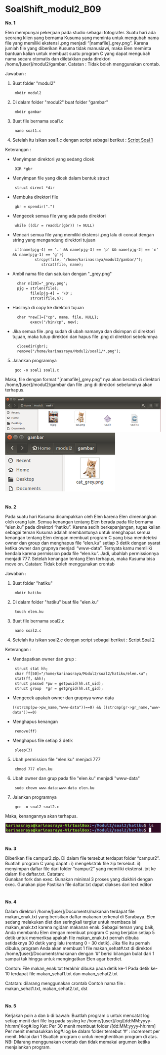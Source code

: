 # SoalShift_modul2_B09

<b> No. 1 </b>

Elen mempunyai pekerjaan pada studio sebagai fotografer. Suatu hari ada seorang klien yang bernama Kusuma yang meminta untuk mengubah nama file yang memiliki ekstensi .png menjadi “[namafile]_grey.png”. Karena jumlah file yang diberikan Kusuma tidak manusiawi, maka Elen meminta bantuan kalian untuk membuat suatu program C yang dapat mengubah nama secara otomatis dan diletakkan pada direktori /home/[user]/modul2/gambar.
Catatan : Tidak boleh menggunakan crontab.

Jawaban :
1. Buat folder "modul2"
 
        mkdir modul2
    
2. Di dalam folder "modul2" buat folder "gambar"

        mkdir gambar

3. Buat file bernama soal1.c

        nano soal1.c

4. Setelah itu isikan soal1.c dengan script sebagai berikut : [Script Soal 1](/soal1/soal1.c)

Keterangan :

* Menyimpan direktori yang sedang dicek

       DIR *gbr
       
* Menyimpan file yang dicek dalam bentuk struct

       struct dirent *dir
       
* Membuka direktori file

       gbr = opendir(".")
       
* Mengecek semua file yang ada pada direktori

       while ((dir = readdir(gbr)) != NULL)
       
* Mencari semua file yang memiliki ekstensi .png lalu di concat dengan string yang mengandung direktori tujuan

       if(name[pjg-4] == '.' && name[pjg-3] == 'p' && name[pjg-2] == 'n' && name[pjg-1] == 'g'){
            	strcpy(file, "/home/karinasraya/modul2/gambar/");
		           strcat(file, name);
       
* Ambil nama file dan satukan dengan "_grey.png"

        char n[20]="_grey.png";
        pjg = strlen(file);
		      file[pjg-4] = '\0';
		      strcat(file,n);

* Hasilnya di copy ke direktori tujuan

        char *new[]={"cp", name, file, NULL};
		      execv("/bin/cp", new);
        
* Jika semua file .png sudah di ubah namanya dan disimpan di direktori tujuan, maka tutup direktori dan hapus file .png di direktori sebelumnya

        closedir(gbr);
       	remove("/home/karinasraya/Modul2/soal1/*.png");

5. Jalankan programnya

        gcc -o soal1 soal1.c
        
Maka, file dengan format "[namafile]_grey.png" nya akan berada di direktori /home/[user]/modul2/gambar dan file .png di direktori sebelumnya akan terhapus.

![Gambar Soal 1](/Image/1a.PNG)
![Gambar Soal 1](/Image/1b.PNG)

#

<b> No. 2 </b>

Pada suatu hari Kusuma dicampakkan oleh Elen karena Elen dimenangkan oleh orang lain. Semua kenangan tentang Elen berada pada file bernama “elen.ku” pada direktori “hatiku”. Karena sedih berkepanjangan, tugas kalian sebagai teman Kusuma adalah membantunya untuk menghapus semua kenangan tentang Elen dengan membuat program C yang bisa mendeteksi owner dan group dan menghapus file “elen.ku” setiap 3 detik dengan syarat ketika owner dan grupnya menjadi “www-data”. Ternyata kamu memiliki kendala karena permission pada file “elen.ku”. Jadi, ubahlah permissionnya menjadi 777. Setelah kenangan tentang Elen terhapus, maka Kusuma bisa move on.
Catatan: Tidak boleh menggunakan crontab

Jawaban :
1. Buat folder "hatiku"
 
        mkdir hatiku
    
2. Di dalam folder "hatiku" buat file "elen.ku"

        touch elen.ku

3. Buat file bernama soal2.c

        nano soal2.c

4. Setelah itu isikan soal2.c dengan script sebagai berikut : [Script Soal 2](/soal2/soal2.c)

Keterangan :

* Mendapatkan owner dan grup :
        
       struct stat hh;
       char ff[50]="/home/karinasraya/Modul2/soal2/hatiku/elen.ku";
       stat(ff, &hh);
       struct passwd *pw = getpwuid(hh.st_uid);
       struct group  *gr = getgrgid(hh.st_gid);
       
* Mengecek apakah owner dan grupnya www-data

      ((strcmp(pw->pw_name,"www-data"))==0) && ((strcmp(gr->gr_name,"www-data"))==0)
      
* Menghapus kenangan

       remove(ff)
       
* Menghapus file setiap 3 detik

       sleep(3)

5. Ubah permission file "elen.ku" menjadi 777

        chmod 777 elen.ku
        
6. Ubah owner dan grup pada file "elen.ku" menjadi "www-data"

        sudo chown www-data:www-data elen.ku

7. Jalankan programnya

        gcc -o soal2 soal2.c
        
Maka, kenangannya akan terhapus.

![Gambar Soal 1](/Image/2.PNG)

#

<b> No. 3 </b>

Diberikan file campur2.zip. Di dalam file tersebut terdapat folder “campur2”. 
Buatlah program C yang dapat :
i)  mengekstrak file zip tersebut.
ii) menyimpan daftar file dari folder “campur2” yang memiliki ekstensi .txt ke dalam file daftar.txt. 
Catatan:  
Gunakan fork dan exec.
Gunakan minimal 3 proses yang diakhiri dengan exec.
Gunakan pipe
Pastikan file daftar.txt dapat diakses dari text editor

#

<b> No. 4 </b>

Dalam direktori /home/[user]/Documents/makanan terdapat file makan_enak.txt yang berisikan daftar makanan terkenal di Surabaya. Elen sedang melakukan diet dan seringkali tergiur untuk membaca isi makan_enak.txt karena ngidam makanan enak. Sebagai teman yang baik, Anda membantu Elen dengan membuat program C yang berjalan setiap 5 detik untuk memeriksa apakah file makan_enak.txt pernah dibuka setidaknya 30 detik yang lalu (rentang 0 - 30 detik).
Jika file itu pernah dibuka, program Anda akan membuat 1 file makan_sehat#.txt di direktori /home/[user]/Documents/makanan dengan '#' berisi bilangan bulat dari 1 sampai tak hingga untuk mengingatkan Elen agar berdiet.

Contoh:
File makan_enak.txt terakhir dibuka pada detik ke-1
Pada detik ke-10 terdapat file makan_sehat1.txt dan makan_sehat2.txt

Catatan: 
dilarang menggunakan crontab
Contoh nama file : makan_sehat1.txt, makan_sehat2.txt, dst

#

<b> No. 5 </b>

Kerjakan poin a dan b di bawah:
Buatlah program c untuk mencatat log setiap menit dari file log pada syslog ke /home/[user]/log/[dd:MM:yyyy-hh:mm]/log#.log
Ket:
Per 30 menit membuat folder /[dd:MM:yyyy-hh:mm]
Per menit memasukkan log#.log ke dalam folder tersebut
‘#’ : increment per menit. Mulai dari 1
Buatlah program c untuk menghentikan program di atas.
NB: Dilarang menggunakan crontab dan tidak memakai argumen ketika menjalankan program.
